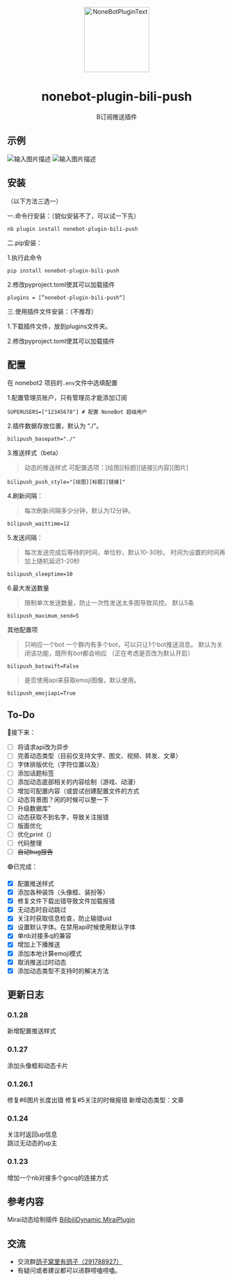 <div align="center">
  <p><img src="http://cdn.kanon.ink/api/image?key=899178&imageid=image-20230618-220942-65085441" width="150" alt="NoneBotPluginText"></p>
</div>

<div align="center">

# nonebot-plugin-bili-push
 B订阅推送插件 
</div>

## 示例

![输入图片描述](README_md_files/9cf89890-0952-11ee-8733-25d9c7397331.jpeg?v=1&type=image)
![输入图片描述](README_md_files/7fd7ee50-0952-11ee-8733-25d9c7397331.jpeg?v=1&type=image)


## 安装
（以下方法三选一）

一.命令行安装：（貌似安装不了，可以试一下先） 

    nb plugin install nonebot-plugin-bili-push
    
二.pip安装：

1.执行此命令

    pip install nonebot-plugin-bili-push
    
2.修改pyproject.toml使其可以加载插件

    plugins = [”nonebot-plugin-bili-push“]
    
 三.使用插件文件安装：（不推荐） 
 
 1.下载插件文件，放到plugins文件夹。

2.修改pyproject.toml使其可以加载插件

 
## 配置
在 nonebot2 项目的`.env`文件中选填配置

1.配置管理员账户，只有管理员才能添加订阅

    SUPERUSERS=["12345678"] # 配置 NoneBot 超级用户
2.插件数据存放位置，默认为 “./”。

    bilipush_basepath="./"

3.推送样式（beta）
> 动态的推送样式
可配置选项：[绘图][标题][链接][内容][图片]

    bilipush_push_style="[绘图][标题][链接]"


4.刷新间隔：
> 每次刷新间隔多少分钟，默认为12分钟。

    bilipush_waittime=12

5.发送间隔：
>  每次发送完成后等待的时间，单位秒，默认10-30秒。
> 时间为设置的时间再加上随机延迟1-20秒

    bilipush_sleeptime=10

6.最大发送数量

> 限制单次发送数量，防止一次性发送太多图导致风控。
> 默认5条

	bilipush_maximum_send=5

    
其他配置项

> 只响应一个bot
> 一个群内有多个bot，可以只让1个bot推送消息。
> 默认为关闭该功能，既所有bot都会响应
> （正在考虑是否改为默认开启）

    bilipush_botswift=False
    
> 是否使用api来获取emoji图像，默认使用。

    bilipush_emojiapi=True

## To-Do
🔵接下来：
 - [ ] 将请求api改为异步
 - [ ] 完善动态类型（目前仅支持文字、图文、视频、转发、文章）
 - [ ] 字体排版优化（字符位置以及）
 - [ ] 添加话题标签
 - [ ] 添加动态底部相关的内容绘制（游戏、动漫）
 - [ ] 增加可配置内容（或尝试创建配置文件的方式
 - [ ] 动态背景图？闲的时候可以整一下
 - [ ] 升级数据库"
 - [ ] 动态获取不到名字，导致关注报错
 - [ ] 版面优化
 - [ ] 优化print（）
 - [ ] 代码整理
 - [ ] ~~自动bug报告~~
 
 🟢已完成：
 - [x] 配置推送样式
 - [x] 添加各种装饰（头像框、装扮等）
 - [x] 修复文件下载出错导致文件加载报错
 - [x] 无动态时自动跳过
 - [x] 关注时获取信息检查，防止输错uid
 - [x] 设置默认字体。在禁用api时候使用默认字体
 - [x] 单nb对接多q的兼容
 - [x] 增加上下播推送
 - [x] 添加本地计算emoji模式
 - [x] 取消推送过时动态
 - [x] 添加动态类型不支持时的解决方法
 
## 更新日志
### 0.1.28
新增配置推送样式
### 0.1.27
添加头像框和动态卡片
### 0.1.26.1
修复#6图片长度出错
修复#5关注的时候报错
新增动态类型：文章
### 0.1.24
关注时返回up信息  
跳过无动态的up主
### 0.1.23
增加一个nb对接多个gocq的连接方式  

## 参考内容
Mirai动态绘制插件 [BilibiliDynamic MiraiPlugin](https://github.com/Colter23/bilibili-dynamic-mirai-plugin)

## 交流
-   交流群[鸽子窝里有鸽子（291788927）](https://qm.qq.com/cgi-bin/qm/qr?k=QhOk7Z2jaXBOnAFfRafEy9g5WoiETQhy&jump_from=webapi&authKey=fCvx/auG+QynlI8bcFNs4Csr2soR8UjzuwLqrDN9F8LDwJrwePKoe89psqpozg/m)
-   有疑问或者建议都可以进群唠嗑唠嗑。
